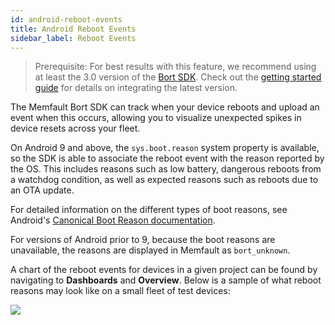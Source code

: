 ```yaml
---
id: android-reboot-events
title: Android Reboot Events
sidebar_label: Reboot Events
---
```


> Prerequisite: For best results with this feature, we recommend using at least
> the 3.0 version of the [Bort SDK](/docs/android/android-bort). Check out the
> [getting started guide](/docs/android/android-getting-started-guide) for
> details on integrating the latest version.

The Memfault Bort SDK can track when your device reboots and upload an event
when this occurs, allowing you to visualize unexpected spikes in device resets
across your fleet.

On Android 9 and above, the `sys.boot.reason` system property is available, so
the SDK is able to associate the reboot event with the reason reported by the
OS. This includes reasons such as low battery, dangerous reboots from a watchdog
condition, as well as expected reasons such as reboots due to an OTA update.

For detailed information on the different types of boot reasons, see Android's
[Canonical Boot Reason documentation](https://source.android.com/devices/bootloader/boot-reason).

For versions of Android prior to 9, because the boot reasons are unavailable,
the reasons are displayed in Memfault as `bort_unknown`.

A chart of the reboot events for devices in a given project can be found by
navigating to **Dashboards** and **Overview**. Below is a sample of what reboot
reasons may look like on a small fleet of test devices:

![](/binary-assets/android-reboot-reasons-example.png)
